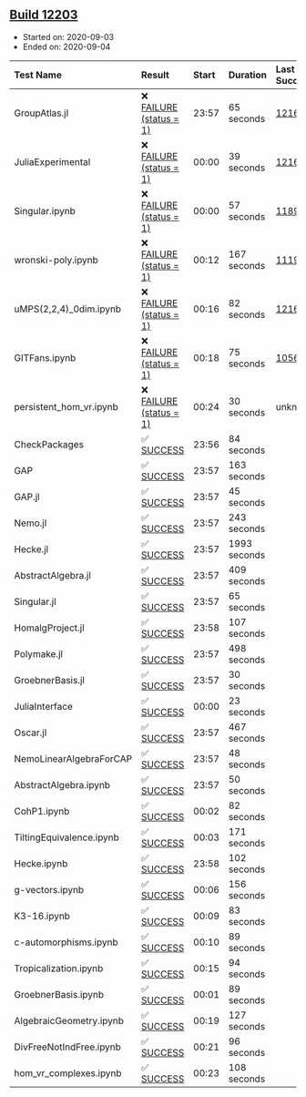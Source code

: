 ## [Build 12203](https://oscarci.mathematik.uni-kl.de/job/oscar/12203/)

* Started on: 2020-09-03
* Ended on: 2020-09-04

| Test Name    | Result | Start | Duration | Last Success | First Failure |
|:-------------|:-------|:------|:---------|:-------------|:--------------|
| GroupAtlas.jl | ❌ [FAILURE (status = 1)](https://oscarci.mathematik.uni-kl.de/job/oscar/12203/artifact/logs/build-12203/GroupAtlas.jl.log) | 23:57 | 65 seconds | [12167](https://oscarci.mathematik.uni-kl.de/job/oscar/12167/) | [12168](https://oscarci.mathematik.uni-kl.de/job/oscar/12168/) |
| JuliaExperimental | ❌ [FAILURE (status = 1)](https://oscarci.mathematik.uni-kl.de/job/oscar/12203/artifact/logs/build-12203/JuliaExperimental.log) | 00:00 | 39 seconds | [12167](https://oscarci.mathematik.uni-kl.de/job/oscar/12167/) | [12168](https://oscarci.mathematik.uni-kl.de/job/oscar/12168/) |
| Singular.ipynb | ❌ [FAILURE (status = 1)](https://oscarci.mathematik.uni-kl.de/job/oscar/12203/artifact/logs/build-12203/Singular.ipynb.log) | 00:00 | 57 seconds | [11893](https://oscarci.mathematik.uni-kl.de/job/oscar/11893/) | [11894](https://oscarci.mathematik.uni-kl.de/job/oscar/11894/) |
| wronski-poly.ipynb | ❌ [FAILURE (status = 1)](https://oscarci.mathematik.uni-kl.de/job/oscar/12203/artifact/logs/build-12203/wronski-poly.ipynb.log) | 00:12 | 167 seconds | [11192](https://oscarci.mathematik.uni-kl.de/job/oscar/11192/) | [11193](https://oscarci.mathematik.uni-kl.de/job/oscar/11193/) |
| uMPS(2,2,4)_0dim.ipynb | ❌ [FAILURE (status = 1)](https://oscarci.mathematik.uni-kl.de/job/oscar/12203/artifact/logs/build-12203/uMPS-2-2-4-_0dim.ipynb.log) | 00:16 | 82 seconds | [12167](https://oscarci.mathematik.uni-kl.de/job/oscar/12167/) | [12168](https://oscarci.mathematik.uni-kl.de/job/oscar/12168/) |
| GITFans.ipynb | ❌ [FAILURE (status = 1)](https://oscarci.mathematik.uni-kl.de/job/oscar/12203/artifact/logs/build-12203/GITFans.ipynb.log) | 00:18 | 75 seconds | [10566](https://oscarci.mathematik.uni-kl.de/job/oscar/10566/) | [10567](https://oscarci.mathematik.uni-kl.de/job/oscar/10567/) |
| persistent_hom_vr.ipynb | ❌ [FAILURE (status = 1)](https://oscarci.mathematik.uni-kl.de/job/oscar/12203/artifact/logs/build-12203/persistent_hom_vr.ipynb.log) | 00:24 | 30 seconds | unknown | unknown |
| CheckPackages | ✅ [SUCCESS](https://oscarci.mathematik.uni-kl.de/job/oscar/12203/artifact/logs/build-12203/CheckPackages.log) | 23:56 | 84 seconds |  |  |
| GAP | ✅ [SUCCESS](https://oscarci.mathematik.uni-kl.de/job/oscar/12203/artifact/logs/build-12203/GAP.log) | 23:57 | 163 seconds |  |  |
| GAP.jl | ✅ [SUCCESS](https://oscarci.mathematik.uni-kl.de/job/oscar/12203/artifact/logs/build-12203/GAP.jl.log) | 23:57 | 45 seconds |  |  |
| Nemo.jl | ✅ [SUCCESS](https://oscarci.mathematik.uni-kl.de/job/oscar/12203/artifact/logs/build-12203/Nemo.jl.log) | 23:57 | 243 seconds |  |  |
| Hecke.jl | ✅ [SUCCESS](https://oscarci.mathematik.uni-kl.de/job/oscar/12203/artifact/logs/build-12203/Hecke.jl.log) | 23:57 | 1993 seconds |  |  |
| AbstractAlgebra.jl | ✅ [SUCCESS](https://oscarci.mathematik.uni-kl.de/job/oscar/12203/artifact/logs/build-12203/AbstractAlgebra.jl.log) | 23:57 | 409 seconds |  |  |
| Singular.jl | ✅ [SUCCESS](https://oscarci.mathematik.uni-kl.de/job/oscar/12203/artifact/logs/build-12203/Singular.jl.log) | 23:57 | 65 seconds |  |  |
| HomalgProject.jl | ✅ [SUCCESS](https://oscarci.mathematik.uni-kl.de/job/oscar/12203/artifact/logs/build-12203/HomalgProject.jl.log) | 23:58 | 107 seconds |  |  |
| Polymake.jl | ✅ [SUCCESS](https://oscarci.mathematik.uni-kl.de/job/oscar/12203/artifact/logs/build-12203/Polymake.jl.log) | 23:57 | 498 seconds |  |  |
| GroebnerBasis.jl | ✅ [SUCCESS](https://oscarci.mathematik.uni-kl.de/job/oscar/12203/artifact/logs/build-12203/GroebnerBasis.jl.log) | 23:57 | 30 seconds |  |  |
| JuliaInterface | ✅ [SUCCESS](https://oscarci.mathematik.uni-kl.de/job/oscar/12203/artifact/logs/build-12203/JuliaInterface.log) | 00:00 | 23 seconds |  |  |
| Oscar.jl | ✅ [SUCCESS](https://oscarci.mathematik.uni-kl.de/job/oscar/12203/artifact/logs/build-12203/Oscar.jl.log) | 23:57 | 467 seconds |  |  |
| NemoLinearAlgebraForCAP | ✅ [SUCCESS](https://oscarci.mathematik.uni-kl.de/job/oscar/12203/artifact/logs/build-12203/NemoLinearAlgebraForCAP.log) | 23:57 | 48 seconds |  |  |
| AbstractAlgebra.ipynb | ✅ [SUCCESS](https://oscarci.mathematik.uni-kl.de/job/oscar/12203/artifact/logs/build-12203/AbstractAlgebra.ipynb.log) | 23:57 | 50 seconds |  |  |
| CohP1.ipynb | ✅ [SUCCESS](https://oscarci.mathematik.uni-kl.de/job/oscar/12203/artifact/logs/build-12203/CohP1.ipynb.log) | 00:02 | 82 seconds |  |  |
| TiltingEquivalence.ipynb | ✅ [SUCCESS](https://oscarci.mathematik.uni-kl.de/job/oscar/12203/artifact/logs/build-12203/TiltingEquivalence.ipynb.log) | 00:03 | 171 seconds |  |  |
| Hecke.ipynb | ✅ [SUCCESS](https://oscarci.mathematik.uni-kl.de/job/oscar/12203/artifact/logs/build-12203/Hecke.ipynb.log) | 23:58 | 102 seconds |  |  |
| g-vectors.ipynb | ✅ [SUCCESS](https://oscarci.mathematik.uni-kl.de/job/oscar/12203/artifact/logs/build-12203/g-vectors.ipynb.log) | 00:06 | 156 seconds |  |  |
| K3-16.ipynb | ✅ [SUCCESS](https://oscarci.mathematik.uni-kl.de/job/oscar/12203/artifact/logs/build-12203/K3-16.ipynb.log) | 00:09 | 83 seconds |  |  |
| c-automorphisms.ipynb | ✅ [SUCCESS](https://oscarci.mathematik.uni-kl.de/job/oscar/12203/artifact/logs/build-12203/c-automorphisms.ipynb.log) | 00:10 | 89 seconds |  |  |
| Tropicalization.ipynb | ✅ [SUCCESS](https://oscarci.mathematik.uni-kl.de/job/oscar/12203/artifact/logs/build-12203/Tropicalization.ipynb.log) | 00:15 | 94 seconds |  |  |
| GroebnerBasis.ipynb | ✅ [SUCCESS](https://oscarci.mathematik.uni-kl.de/job/oscar/12203/artifact/logs/build-12203/GroebnerBasis.ipynb.log) | 00:01 | 89 seconds |  |  |
| AlgebraicGeometry.ipynb | ✅ [SUCCESS](https://oscarci.mathematik.uni-kl.de/job/oscar/12203/artifact/logs/build-12203/AlgebraicGeometry.ipynb.log) | 00:19 | 127 seconds |  |  |
| DivFreeNotIndFree.ipynb | ✅ [SUCCESS](https://oscarci.mathematik.uni-kl.de/job/oscar/12203/artifact/logs/build-12203/DivFreeNotIndFree.ipynb.log) | 00:21 | 96 seconds |  |  |
| hom_vr_complexes.ipynb | ✅ [SUCCESS](https://oscarci.mathematik.uni-kl.de/job/oscar/12203/artifact/logs/build-12203/hom_vr_complexes.ipynb.log) | 00:23 | 108 seconds |  |  |
